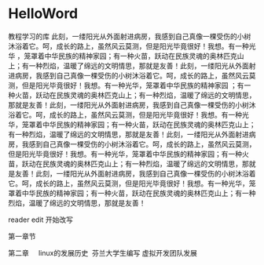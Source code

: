 # HelloWord
教程学习的库
此刻，一缕阳光从外面射进病房，我感到自己真像一棵受伤的小树沐浴着它。呵，成长的路上，虽然风云莫测，但是阳光毕竟很好！我想。有一种光华
，笼罩着中华民族的精神家园；有一种火苗，跃动在民族灵魂的奥林匹克山上；有一种烈焰，温暖了绵远的文明情思，那就是友善！此刻，一缕阳光从外面射进病房，我感到自己真像一棵受伤的小树沐浴着它。呵，成长的路上，虽然风云莫测，但是阳光毕竟很好！我想。有一种光华，笼罩着中华民族的精神家园
；有一种火苗，跃动在民族灵魂的奥林匹克山上；有一种烈焰，温暖了绵远的文明情思，那就是友善！此刻，一缕阳光从外面射进病房，我感到自己真像一棵受伤的小树沐浴着它。呵，成长的路上，虽然风云莫测，但是阳光毕竟很好！我想。有一种光华，笼罩着中华民族的精神家园；有一种火苗，跃动在民族灵魂的奥林匹克山上；有一种烈焰，温暖了绵远的文明情思，那就是友善！此刻，一缕阳光从外面射进病房，我感到自己真像一棵受伤的小树沐浴着它。呵，成长的路上，虽然风云莫测，但是阳光毕竟很好！我想。有一种光华，笼罩着中华民族的精神家园；有一种火苗，跃动在民族灵魂的奥林匹克山上；有一种烈焰，温暖了绵远的文明情思，那就是友善！此刻，一缕阳光从外面射进病房，我感到自己真像一棵受伤的小树沐浴着它。呵，成长的路上，虽然风云莫测，但是阳光毕竟很好！我想。有一种光华，笼罩着中华民族的精神家园；有一种火苗，跃动在民族灵魂的奥林匹克山上；有一种烈焰，温暖了绵远的文明情思，那就是友善！


reader edit 开始改写

第一章节


第二章
     linux的发展历史  芬兰大学生编写 虚拟开发团队发展

